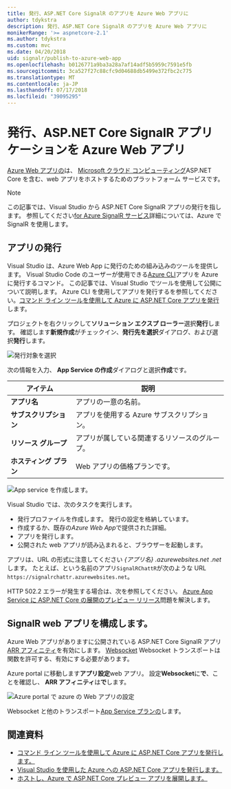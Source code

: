 ```yaml
---
title: 発行、ASP.NET Core SignalR のアプリを Azure Web アプリに
author: tdykstra
description: 発行、ASP.NET Core SignalR のアプリを Azure Web アプリに
monikerRange: '>= aspnetcore-2.1'
ms.author: tdykstra
ms.custom: mvc
ms.date: 04/20/2018
uid: signalr/publish-to-azure-web-app
ms.openlocfilehash: b0126771a9ba3a28a7af14adf5b5959c7591e5fb
ms.sourcegitcommit: 3ca527f27c88cfc9d04688db5499e372fbc2c775
ms.translationtype: MT
ms.contentlocale: ja-JP
ms.lasthandoff: 07/17/2018
ms.locfileid: "39095295"
---
```

# <a name="publish-an-aspnet-core-signalr-app-to-an-azure-web-app"></a>発行、ASP.NET Core SignalR アプリケーションを Azure Web アプリ

[Azure Web アプリの](/azure/app-service/app-service-web-overview)は、 [Microsoft クラウド コンピューティング](https://azure.microsoft.com/)ASP.NET Core を含む、web アプリをホストするためのプラットフォーム サービスです。

> [!NOTE]
> この記事では、Visual Studio から ASP.NET Core SignalR アプリの発行を指します。 参照してください[for Azure SignalR サービス](https://azure.microsoft.com/en-gb/services/signalr-service?)詳細については、Azure で SignalR を使用します。

## <a name="publish-the-app"></a>アプリの発行

Visual Studio は、Azure Web App に発行のための組み込みのツールを提供します。 Visual Studio Code のユーザーが使用できる[Azure CLI](/cli/azure)アプリを Azure に発行するコマンド。 この記事では、Visual Studio でツールを使用して公開について説明します。 Azure CLI を使用してアプリを発行するを参照してください。[コマンド ライン ツールを使用して Azure に ASP.NET Core アプリを発行](xref:tutorials/publish-to-azure-webapp-using-cli)します。

プロジェクトを右クリックして**ソリューション エクスプ ローラー**選択**発行**します。 確認します**新規作成**がチェックイン、**発行先を選択**ダイアログ、および選択**発行**します。

![発行対象を選択](publish-to-azure-web-app/_static/pick-publish-target-dialog.png)

次の情報を入力、 **App Service の作成**ダイアログと選択**作成**です。

| アイテム | 説明 |
| ---- | ----------- |
| **アプリ名** | アプリの一意の名前。 |
| **サブスクリプション** | アプリを使用する Azure サブスクリプション。 |
| **リソース グループ** | アプリが属している関連するリソースのグループ。  |
| **ホスティング プラン** | Web アプリの価格プランです。 |

![App service を作成します。](publish-to-azure-web-app/_static/create-app-service-dialog.png)

Visual Studio では、次のタスクを実行します。

* 発行プロファイルを作成します。 発行の設定を格納しています。
* 作成するか、既存の*Azure Web App*で提供された詳細。
* アプリを発行します。
* 公開された web アプリが読み込まれると、ブラウザーを起動します。

アプリは、URL の形式に注意してください *{アプリ名} .azurewebsites.net .net*します。 たとえば、という名前のアプリ`SignalRChattR`が次のような URL `https://signalrchattr.azurewebsites.net`。

HTTP 502.2 エラーが発生する場合は、次を参照してください。 [Azure App Service に ASP.NET Core の展開のプレビュー リリース](xref:host-and-deploy/azure-apps/index)問題を解決します。

## <a name="configure-signalr-web-app"></a>SignalR web アプリを構成します。

Azure Web アプリがありますに公開されている ASP.NET Core SignalR アプリ[ARR アフィニティ](https://en.wikipedia.org/wiki/Application_Request_Routing)を有効にします。 [Websocket](xref:fundamentals/websockets) Websocket トランスポートは関数を許可する、有効にする必要があります。

Azure portal に移動します**アプリ設定**web アプリ。 設定**Websocket**に**で**、ことを確認し、 **ARR アフィニティ**は**で**します。

![Azure portal で azure の Web アプリの設定](publish-to-azure-web-app/_static/azure-web-app-settings.png)

 Websocket と他のトランスポート[App Service プランの](/azure/azure-subscription-service-limits#app-service-limits)します。

## <a name="related-resources"></a>関連資料

* [コマンド ライン ツールを使用して Azure に ASP.NET Core アプリを発行します。](xref:tutorials/publish-to-azure-webapp-using-cli?tabs=windows)
* [Visual Studio を使用した Azure への ASP.NET Core アプリを発行します。](xref:tutorials/publish-to-azure-webapp-using-vs)
* [ホストし、Azure で ASP.NET Core プレビュー アプリを展開します。](xref:host-and-deploy/azure-apps/index#deploy-aspnet-core-preview-release-to-azure-app-service)
